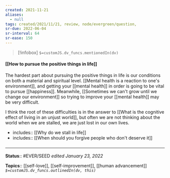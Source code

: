 ```yaml
---
created: 2021-11-21 
aliases:
  - null
tags: created/2021/11/21, review, node/evergreen/question, 
sr-due: 2022-06-04
sr-interval: 64
sr-ease: 150
---
```

> [!infobox]
`$=customJS.dv_funcs.mentionedIn(dv)`

#### [[How to pursue the positive things in life]] 

The hardest part about pursuing the positive things in life is our conditions on both a material and spiritual level.
[[Mental health is a reaction to one's environment]],
and getting your [[mental health]] in order is going to be vital to pursue [[happiness]].
Meanwhile, [[Sometimes we can't grow until we change our environment]] 
so trying to improve your [[mental health]] may be very difficult.

I think the root of these difficulties is in the answer to  [[What is the cognitive effect of living in an unjust world]],
but often we are not thinking about the world when we are stalled, we are just lost in our own lives.

- includes:: [[Why do we stall in life]]
- includes:: [[When should you forgive people who don't deserve it]]

### <hr class="footnote"/>

**Status**:: #EVER/SEED 
*edited January 23, 2022*

**Topics**:: [[self-love]], [[self-improvement]], [[human advancement]]
*`$=customJS.dv_funcs.outlinedIn(dv, this)`*
